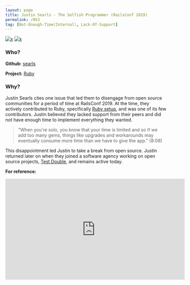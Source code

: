 ```yaml
---
layout: page
title: Justin Searls - The Selfish Programmer (RailsConf 2019)
permalink: /053
tag: [Not-Enough-Time(Internal), Lack-Of-Support]
---
```


[![x](https://img.shields.io/badge/-Not%20Enough%20Time%20(Internal)-darkblue)](/#NETI) [![x](https://img.shields.io/badge/-Lack%20of%20Support-e2062c)](/#LOS) 

### Who?

**Github:** [searls](https://github.com/searls)

**Project:** [Ruby](https://github.com/ruby)

### Why?

Justin Searls cites one issue that led them to disengage from open source communities for a period of time at RailsConf 2019. At the time, they actively contributed to Ruby, specifically [Ruby setup](https://github.com/ruby/setup-ruby), and was one of its few contributors. Justin believed they lacked support from their peers and did not have enough time to implement everything they wanted.

> "When you're solo, you know that your time is limited and so if we add too many gems, things like upgrades and workarounds may eventually consume more time than we have to give the app." (8:08)

This disappointment led Justin to take a break from open source. Justin returned later on when they joined a software agency working on open source projects, [Test Double](https://github.com/testdouble), and remains active today.

**For reference:**

<iframe width="560" height="315" src="https://www.youtube.com/embed/k5thkp4ZXSI?start=488" title="YouTube video player" frameborder="0" allow="accelerometer; autoplay; clipboard-write; encrypted-media; gyroscope; picture-in-picture" allowfullscreen></iframe>

